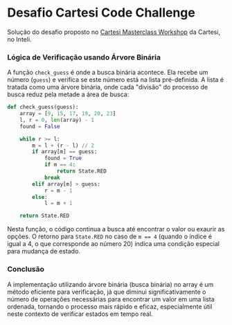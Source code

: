 # Desafio Cartesi Code Challenge

Solução do desafio proposto no [Cartesi Masterclass Workshop](https://github.com/henriquemarlon/cartesi-code-challenge-1) da Cartesi, no Inteli.

### **Lógica de Verificação usando Árvore Binária**

A função `check_guess` é onde a busca binária acontece. Ela recebe um número (`guess`) e verifica se este número está na lista pré-definida. A lista é tratada como uma árvore binária, onde cada "divisão" do processo de busca reduz pela metade a área de busca:

```python
def check_guess(guess):
    array = [9, 15, 17, 19, 20, 23]
    l, r = 0, len(array) - 1
    found = False

    while r >= l:
        m = l + (r - l) // 2
        if array[m] == guess:
            found = True
            if m == 4:
                return State.RED
            break
        elif array[m] > guess:
            r = m - 1
        else:
            l = m + 1

    return State.RED
```

Nesta função, o código continua a busca até encontrar o valor ou exaurir as opções. O retorno para `State.RED` no caso de `m == 4` (quando o índice é igual a 4, o que corresponde ao número 20) indica uma condição especial para mudança de estado.

### Conclusão

A implementação utilizando árvore binária (busca binária) no array é um método eficiente para verificação, já que diminui significativamente o número de operações necessárias para encontrar um valor em uma lista ordenada, tornando o processo mais rápido e eficaz, especialmente útil neste contexto de verificar estados em tempo real.
